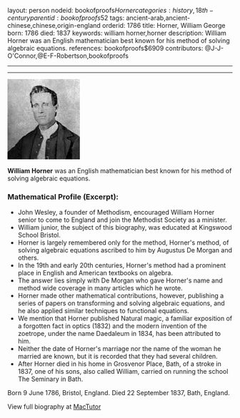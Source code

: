 layout: person
nodeid: bookofproofs$Horner
categories: history,18th-century
parentid: bookofproofs$52
tags: ancient-arab,ancient-chinese,chinese,origin-england
orderid: 1786
title: Horner, William George
born: 1786
died: 1837
keywords: william horner,horner
description: William Horner was an English mathematician best known for his method of solving algebraic equations.
references: bookofproofs$6909
contributors: @J-J-O'Connor,@E-F-Robertson,bookofproofs

---



---

![Horner.jpg](https://github.com/bookofproofs/bookofproofs.github.io/blob/main/_sources/_assets/images/portraits/Horner.jpg?raw=true)

**William Horner** was an English mathematician best known for his method of solving algebraic equations.

### Mathematical Profile (Excerpt):
* John Wesley, a founder of Methodism, encouraged William Horner senior to come to England and join the Methodist Society as a minister.
* William junior, the subject of this biography, was educated at Kingswood School Bristol.
* Horner is largely remembered only for the method, Horner's method, of solving algebraic equations ascribed to him by Augustus De Morgan and others.
* In the 19th  and early 20th  centuries, Horner's method had a prominent place in English and American textbooks on algebra.
* The answer lies simply with De Morgan who gave Horner's name and method wide coverage in many articles which he wrote.
* Horner made other mathematical contributions, however, publishing a series of papers on transforming and solving algebraic equations, and he also applied similar techniques to functional equations.
* We mention that Horner published Natural magic, a familiar exposition of a forgotten fact in optics (1832) and the modern invention of the zoetrope, under the name Daedaleum in 1834, has been attributed to him.
* Neither the date of Horner's marriage nor the name of the woman he married are known, but it is recorded that they had several children.
* After Horner died in his home in Grosvenor Place, Bath, of a stroke in 1837, one of his sons, also called William, carried on running the school The Seminary in Bath.

Born 9 June 1786, Bristol, England. Died 22 September 1837, Bath, England.

View full biography at [MacTutor](https://mathshistory.st-andrews.ac.uk/Biographies/Horner/)
